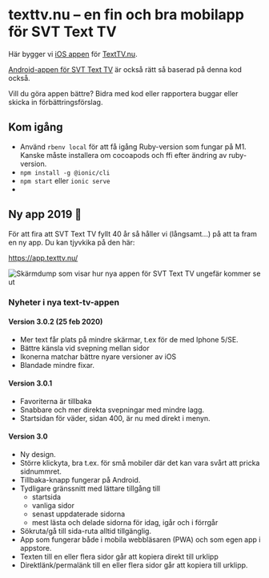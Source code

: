 # texttv.nu – en fin och bra mobilapp för SVT Text TV

Här bygger vi [iOS appen](https://itunes.apple.com/se/app/texttv.nu/id607998045) för [TextTV.nu](https://texttv.nu/).

[Android-appen för SVT Text TV](https://play.google.com/store/apps/details?id=com.mufflify.TextTVnu&hl=sv) är också rätt så baserad på denna kod också.

Vill du göra appen bättre? Bidra med kod eller rapportera buggar eller skicka in förbättringsförslag.

## Kom igång

- Använd `rbenv local` för att få igång Ruby-version som fungar på M1. Kanske måste installera om cocoapods och ffi efter ändring av ruby-version.
- `npm install -g @ionic/cli`
- `npm start` eller `ionic serve`
-

## Ny app 2019 🎉

För att fira att SVT Text TV fyllt 40 år så håller vi (långsamt...) på att ta fram en ny app. Du kan tjyvkika på den här:

https://app.texttv.nu/

![Skärmdump som visar hur nya appen för SVT Text TV ungefär kommer se ut](https://raw.githubusercontent.com/bonny/texttv.nu/main/src/images/text-tv-app-2019-sk%C3%A4rmdump.png)

### Nyheter i nya text-tv-appen

#### Version 3.0.2 (25 feb 2020)

- Mer text får plats på mindre skärmar, t.ex för de med Iphone 5/SE.
- Bättre känsla vid svepning mellan sidor
- Ikonerna matchar bättre nyare versioner av iOS
- Blandade mindre fixar.

#### Version 3.0.1

- Favoriterna är tillbaka
- Snabbare och mer direkta svepningar med mindre lagg.
- Startsidan för väder, sidan 400, är nu med direkt i menyn.

#### Version 3.0

- Ny design.
- Större klickyta, bra t.ex. för små mobiler där det kan vara svårt att pricka sidnummret.
- Tillbaka-knapp fungerar på Android.
- Tydligare gränssnitt med lättare tillgång till
  - startsida
  - vanliga sidor
  - senast uppdaterade sidorna
  - mest lästa och delade sidorna för idag, igår och i förrgår
- Sökruta/gå till sida-ruta alltid tillgänglig.
- App som fungerar både i mobila webbläsaren (PWA) och som egen app i appstore.
- Texten till en eller flera sidor går att kopiera direkt till urklipp
- Direktlänk/permalänk till en eller flera sidor går att kopiera till urklipp.

